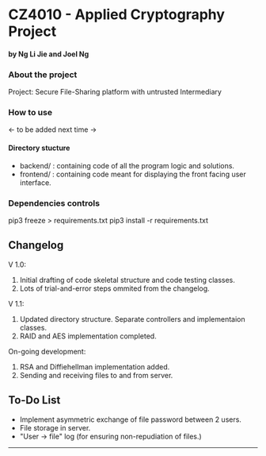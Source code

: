 # CZ4010 - Applied Cryptography Project
#### by Ng Li Jie and Joel Ng

### About the project
Project: Secure File-Sharing platform with untrusted Intermediary

### How to use
<- to be added next time ->

#### Directory stucture
- backend/  : containing code of all the program logic and solutions.
- frontend/ : containing code meant for displaying the front facing user interface.

### Dependencies controls
pip3 freeze > requirements.txt
pip3 install -r requirements.txt

## Changelog
V 1.0:
1. Initial drafting of code skeletal structure and code testing classes.
2. Lots of trial-and-error steps ommited from the changelog.

V 1.1:
1. Updated directory structure. Separate controllers and implementaion classes.
2. RAID and AES implementation completed.
    
  On-going development:
  1. RSA and Diffiehellman implementation added.
  2. Sending and receiving files to and from server.


## To-Do List
- Implement asymmetric exchange of file password between 2 users.
- File storage in server.
- "User -> file" log (for ensuring non-repudiation of files.)
----------------------------------------------------------------------
